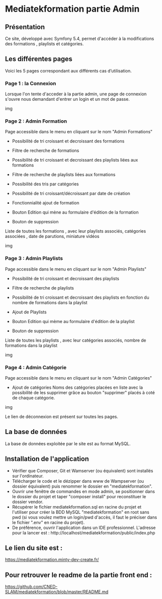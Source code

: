 # Mediatekformation partie Admin
## Présentation
Ce site, développé avec Symfony 5.4, permet d'accéder à la modifications des formations , playlists et catégories.<br> 
## Les différentes pages
Voici les 5 pages correspondant aux différents cas d’utilisation.
### Page 1 : la Connexion 
Lorsque l'on tente d'acceder à la partie admin, une page de connexion s'ouvre nous demandant d'entrer un login et un mot de passe.

img

### Page 2 : Admin Formation
Page accessible dans le menu en cliquant sur le nom "Admin Formations"
- Possibilité de tri croissant et decroissant des formations
- Filtre de recherche de formations
- Possibilité de tri croissant et decroissant des playlists liées aux formations
- Filtre de recherche de playlists liées aux formations
- Possibilité des tris par catégories
- Possibilité de tri croissant/décroissant par date de création
- Fonctionnialité ajout de formation

- Bouton Edition qui mène au formulaire d'édition de la formation
- Bouton de suppression

Liste de toutes les formations , avec leur playlists associés, catégories associées , date de parutions, miniature vidéos

img
### Page 3 : Admin Playlists
Page accessible dans le menu en cliquant sur le nom "Admin Playlists"
- Possibilité de tri croissant et decroissant des playlists
- Filtre de recherche de playlists
- Possibilité de tri croissant et decroissant des playlists en fonction du nombre de formations dans la playlist
- Ajout de Playlists

- Bouton Edition qui mème au formulaire d'édition de la playlist
- Bouton de suppression

Liste de toutes les playlists , avec leur catégories associés, nombre de formations dans la playlist


img

### Page 4 : Admin Catégorie
Page accessible dans le menu en cliquant sur le nom "Admin Catégories"
- Ajout de catégories
Noms des catégories placées en liste avec la possibilité de les supprimer grâce au bouton "supprimer" placés à coté de chaque catégorie.


img



Le lien de déconnexion est présent sur toutes les pages.

## La base de données
La base de données exploitée par le site est au format MySQL.

## Installation de l'application
- Vérifier que Composer, Git et Wamserver (ou équivalent) sont installés sur l'ordinateur.
- Télécharger le code et le dézipper dans www de Wampserver (ou dossier équivalent) puis renommer le dossier en "mediatekformation".<br>
- Ouvrir une fenêtre de commandes en mode admin, se positionner dans le dossier du projet et taper "composer install" pour reconstituer le dossier vendor.<br>
- Récupérer le fichier mediatekformation.sql en racine du projet et l'utiliser pour créer la BDD MySQL "mediatekformation" en root sans pwd (si vous voulez mettre un login/pwd d'accès, il faut le préciser dans le fichier ".env" en racine du projet).<br>
- De préférence, ouvrir l'application dans un IDE professionnel. L'adresse pour la lancer est : http://localhost/mediatekformation/public/index.php<br>

## Le lien du site est :
https://mediatekformation.minty-dev-create.fr/

## Pour retrouver le readme de la partie front end :


https://github.com/CNED-SLAM/mediatekformation/blob/master/README.md

